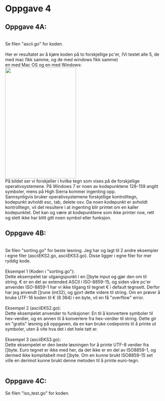<!DOCTYPE html>
<html>

<body>
	
# Oppgave 4

## Oppgave 4A:
<br>
Se filen "ascii.go" for koden. 
<br>
<br>
Her er resultatet av å kjøre koden på to forskjellige pc'er, (Vi testet alle 5, de med mac fikk samme, og de med windows fikk samme)<br> en med Mac OS og en med Windows: 
<br>
<img src="https://i.imgur.com/w0gPOV1.png"  width="230" height="360">
<br>
På bildet ser vi forskjeller i hvilke tegn som vises på de forskjellige operativsystemene. På Windows 7  er noen av kodepunktene 128-159 angitt symboler, mens på High Sierra kommer ingenting opp. 
<br>
Sannsynligvis bruker operativsystemene forskjellige kontrolltegn, kodepunkt avholdt esc, tab, delete osv. Da noen kodepunkt er avholdt kontrolltegn, vil det resultere i at ingenting blir printet om en kaller kodepunktet. Det kan og være at kodepunktene som ikke printer noe, rett og slett ikke har blitt gitt noen symbol eller funksjon.
<br>

## Oppgave 4B:
<br>
Se filen "sorting.go" for beste løsning. Jeg har og lagt til 2 andre eksempler i egne filer (asciiEKS2.go, asciiEKS3.go). Disse ligger i egne filer for mer ryddig kode.
<br>
<br>
Eksempel 1 (Koden i "sorting.go"):
<br>
Dette eksempelet tar utgangspunkt i en []byte input og gjør den om til string. € er en del av extended ASCII i ISO-8859-15, og siden våre pc'er anvender ISO-8859-1 har vi ikke tilgang til tegnet € i default tegnsett. Derfor har jeg anvendt []rune (int32), og gjort dette videre til string. Om en prøver å bruke UTF-16 koden til € (8 364) i en byte, vil en få "overflow" error. 
<br>
<br>
 Eksempel 2 (asciiEKS2.go): 
<br>
Dette eksempelet anvender to funksjoner: En til å konvertere symboler til hex-verdier, og en annen til å konvertere fra hex-verdier til string. Dette gir en "gratis" løsning på oppgaven, da en kan bruke codepoints til å printe ut symboler, uten å vite hva det i det hele tatt er.
<br>
<br>
Eksempel 3 (asciiEKS3.go): 
<br>
Dette eksempelet er den beste løsningen for å printe UTF-8 verdier fra []byte. Euro tegnet er ikke med her, da det ikke er en del av ISO8859-1, og dermed ikke kompitabelt med []byte. Om en kunne brukt ISO8859-15 set ville en derimot kunne brukt denne metoden til å printe euro-tegn.
<br>
<br>
<h2> Oppgave 4C:</h2>
Se filen "iso_test.go" for koden.



</body>
</html>
